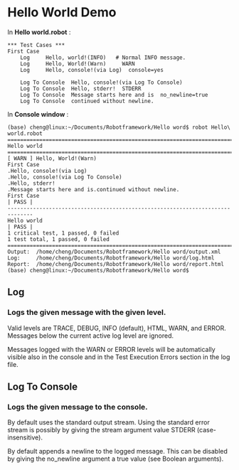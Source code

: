 # Hello World Demo
In **Hello world.robot** :

```
*** Test Cases ***
First Case
    Log     Hello, world!(INFO)   # Normal INFO message.
    Log     Hello, World!(Warn)     WARN
    Log     Hello, console!(via Log)  console=yes

    Log To Console	Hello, console!(via Log To Console)
    Log To Console	Hello, stderr!	STDERR
    Log To Console	Message starts here and is	no_newline=true
    Log To Console	continued without newline.

```
In **Console window** :

```
(base) cheng@linux:~/Documents/Robotframework/Hello word$ robot Hello\ world.robot 
==============================================================================
Hello world                                                                   
==============================================================================
[ WARN ] Hello, World!(Warn)                                                  
First Case                                                            .Hello, console!(via Log)
.Hello, console!(via Log To Console)
.Hello, stderr!
.Message starts here and is.continued without newline.
First Case                                                            | PASS |
------------------------------------------------------------------------------
Hello world                                                           | PASS |
1 critical test, 1 passed, 0 failed
1 test total, 1 passed, 0 failed
==============================================================================
Output:  /home/cheng/Documents/Robotframework/Hello word/output.xml
Log:     /home/cheng/Documents/Robotframework/Hello word/log.html
Report:  /home/cheng/Documents/Robotframework/Hello word/report.html
(base) cheng@linux:~/Documents/Robotframework/Hello word$ 

```
## Log
### Logs the given message with the given level.

Valid levels are TRACE, DEBUG, INFO (default), HTML, WARN, and ERROR. Messages below the current active log level are ignored.

Messages logged with the WARN or ERROR levels will be automatically visible also in the console and in the Test Execution Errors section in the log file.

## Log To Console
### Logs the given message to the console.

By default uses the standard output stream. Using the standard error stream is possibly by giving the stream argument value STDERR (case-insensitive).

By default appends a newline to the logged message. This can be disabled by giving the no_newline argument a true value (see Boolean arguments).
